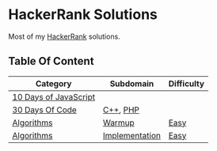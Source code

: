 # HackerRank Solutions

Most of my [HackerRank](https://www.hackerrank.com/wolfthread) solutions.

## Table Of Content

| Category                                       | Subdomain                                              | Difficulty                             |
| ---------------------------------------------- | ------------------------------------------------------ | -------------------------------------- |
| [10 Days of JavaScript](10-days-of-javascript) |                                                        |                                        |
| [30 Days Of Code](30-days-of-code)             | [C++](30-days-of-code/cpp), [PHP](30-days-of-code/php) |                                        |
| [Algorithms](algorithms)                       | [Warmup](algorithms/warmup)                            | [Easy](algorithms/warmup/easy)         |
| [Algorithms](algorithms)                       | [Implementation](algorithms/implementation)            | [Easy](algorithms/implementation/easy) |
